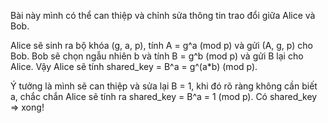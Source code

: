 Bài này mình có thể can thiệp và chỉnh sửa thông tin trao đổi giữa Alice và Bob.

Alice sẽ sinh ra bộ khóa (g, a, p), tính A = g^a (mod p) và gửi (A, g, p) cho Bob. Bob sẽ chọn ngẫu nhiên b và tính B = g^b (mod p) và gửi B lại cho Alice. Vậy Alice sẽ tính shared_key = B^a = g^(a*b) (mod p).

Ý tưởng là mình sẽ can thiệp và sửa lại B = 1, khi đó rõ ràng không cần biết a, chắc chắn Alice sẽ tính ra shared_key = B^a = 1 (mod p). Có shared_key => xong!